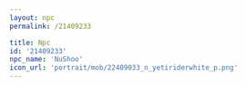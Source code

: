 ```yaml
---
layout: npc
permalink: /21409233

title: Npc
id: '21409233'
npc_name: 'NuShoo'
icon_url: 'portrait/mob/22409033_n_yetiriderwhite_p.png'
---
```

